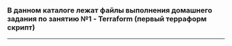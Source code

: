 <h3>В данном каталоге лежат файлы выполнения домашнего задания по занятию №1 - Terraform (первый терраформ скрипт)</h3>
<hr>
<p></p>
